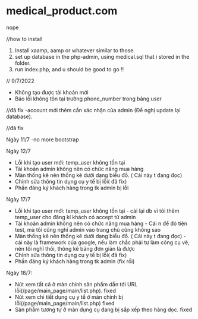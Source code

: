 # medical_product.com
nope

//how to install

1. Install xaamp, aamp or whatever similar to those.
2. set up database in the php-admin, using medical.sql that i stored in the folder.
3. run index.php, and u should be good to go !!


//
9/7/2022
- Không tạo được tài khoản mới
- Báo lỗi không tồn tại trường phone_number trong bảng user

//đã fix
-account mới thêm cần xác nhận của admin (Đề nghị update lại database).


//đã fix 

Ngày 11/7 
-no more bootstrap

Ngày 12/7
- Lỗi khi tạo user mới: temp_user không tồn tại
- Tài khoản admin không nên có chức năng mua hàng
- Màn thống kê nên thống kê dưới dạng biểu đồ. ( Cái này t đang đọc)
- Chỉnh sửa thông tin dụng cụ y tế bị lỗi( đã fix)
- Phần đăng ký khách hàng trong tk admin bị lỗi

Ngày 17/7
- Lỗi khi tạo user mới: temp_user không tồn tại - cài lại db vì tôi thêm temp_user cho đăng kí khách có accept từ admin
- Tài khoản admin không nên có chức năng mua hàng - Cái n để đó tiện test, mà tôi cũng nghĩ admin vào trang chủ cũng không sao
- Màn thống kê nên thống kê dưới dạng biểu đồ. ( Cái này t đang đọc) - cái này là framework của google, nếu làm chắc phải tự làm công cụ vẽ, nên tôi nghĩ thôi, 
  thông kê bảng đơn giản là được
- Chỉnh sửa thông tin dụng cụ y tế bị lỗi( đã fix)
- Phần đăng ký khách hàng trong tk admin (fix rồi)

Ngày 18/7:
- Nút xem tất cả ở màn chính sản phẩm dẫn tới URL lỗi(/page/main_page/main/list.php). fixed
- Nút xem chi tiết dụng cụ y tế ở màn chính bị lỗi(/page/main_page/main/list.php) fixed
- Sản phẩm tương tự ở màn dụng cụ đang bị sắp xếp theo hàng dọc. fixed
